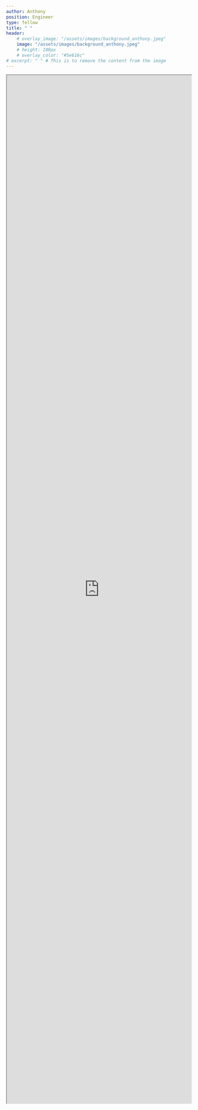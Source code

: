 ```yaml
---
author: Anthony
position: Engineer
type: fellow
title: " "
header:
    # overlay_image: "/assets/images/background_anthony.jpeg"
    image: "/assets/images/background_anthony.jpeg"
    # height: 100px
    # overlay_color: "#5e616c"
# excerpt: " " # This is to remove the content from the image
---
```


<style> .page { padding-right: 0px; } </style>

<iframe src="https://anthogr.github.io" style="width:100%; height:70vh;"></iframe>